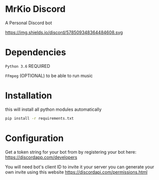 # MrKio Discord
A Personal Discord bot

https://img.shields.io/discord/578509348364484608.svg

# Dependencies
`Python 3.6` REQUIRED

`FFmpeg` (OPTIONAL) to be able to run music

# Installation
this will install all python modules automatically
```bash
pip install -r requirements.txt
```

# Configuration
Get a token string for your bot from by registering your bot here: https://discordapp.com/developers 

You will need bot's client ID to invite it your server you can generate your own invite using this website https://discordapi.com/permissions.html

